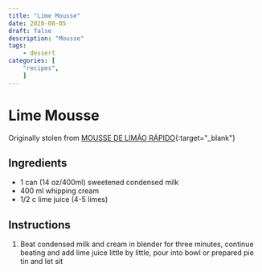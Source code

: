 ```yaml
---
title: "Lime Mousse"
date: 2020-08-05
draft: false
description: "Mousse"
tags:
    - dessert
categories: [
    "recipes",
    ]
---
```


# Lime Mousse

Originally stolen from [MOUSSE DE LIMÃO RÁPIDO](https://www.tudogostoso.com.br/receita/155693-mousse-de-limao-rapido.html){:target="_blank"}

## Ingredients

* 1 can (14 oz/400ml) sweetened condensed milk
* 400 ml whipping cream
* 1/2 c lime juice (4-5 limes)

## Instructions

1. Beat condensed milk and cream in blender for three minutes, continue beating and add lime juice little by little, pour into bowl or prepared pie tin and let sit